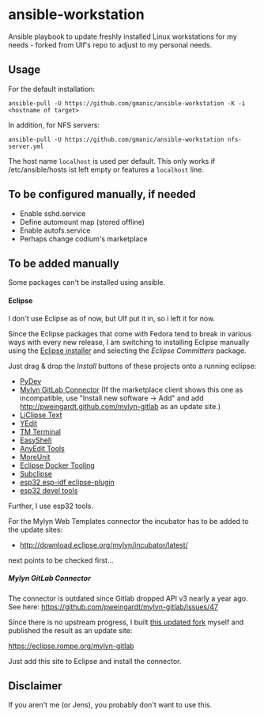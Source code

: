 # ansible-workstation
Ansible playbook to update freshly installed Linux workstations for my needs - forked from Ulf's repo
to adjust to my personal needs. 

## Usage

For the default installation:
```
ansible-pull -U https://github.com/gmanic/ansible-workstation -K -i <hostname of target>
```

In addition, for NFS servers:
```
ansible-pull -U https://github.com/gmanic/ansible-workstation nfs-server.yml
```

The host name `localhost` is used per default. This only works if /etc/ansible/hosts ist left
empty or features a `localhost` line.

## To be configured manually, if needed
* Enable sshd.service
* Define automount map (stored offline)
* Enable autofs.service
* Perhaps change codium's marketplace


## To be added manually

Some packages can't be installed using ansible.

#### Eclipse
I don't use Eclipse as of now, but Ulf put it in, so i left it for now.

Since the Eclipse packages that come with Fedora tend to break in various ways with every new
release, I am switching to installing Eclipse manually using the
[Eclipse installer](https://www.eclipse.org/downloads/packages/installer)
and selecting the *Eclipse Committers* package.

Just drag & drop the *Install* buttons of these projects onto a running eclipse:

* [PyDev](https://marketplace.eclipse.org/content/pydev-python-ide-eclipse)
* [Mylyn GitLab Connector](https://marketplace.eclipse.org/content/mylyn-gitlab-connector) (If the marketplace client shows this one as incompatible, use "Install new software -> Add" and add http://pweingardt.github.com/mylyn-gitlab as an update site.)
* [LiClipse Text](https://marketplace.eclipse.org/content/liclipsetext)
* [YEdit](https://marketplace.eclipse.org/content/yedit)
* [TM Terminal](https://marketplace.eclipse.org/content/tm-terminal)
* [EasyShell](https://marketplace.eclipse.org/content/easyshell)
* [AnyEdit Tools](https://marketplace.eclipse.org/content/anyedit-tools)
* [MoreUnit](https://marketplace.eclipse.org/content/moreunit)
* [Eclipse Docker Tooling](https://marketplace.eclipse.org/content/eclipse-docker-tooling)
* [Subclipse](https://marketplace.eclipse.org/content/subclipse)
* [esp32 esp-idf eclipse-plugin](https://marketplace.eclipse.org/content/esp-idf-eclipse-plugin)
* [esp32 devel tools](https://marketplace.eclipse.org/content/esp32-cc-development-tools)

Further, I use esp32 tools.

For the Mylyn Web Templates connector the incubator has to be added to the update sites:

* http://download.eclipse.org/mylyn/incubator/latest/

next points to be checked first...

##### Mylyn GitLab Connector

The connector is outdated since Gitlab dropped API v3 nearly a year ago. 
See here: https://github.com/pweingardt/mylyn-gitlab/issues/47

Since there is no upstream progress, I built
[this updated fork](https://github.com/scriptninja/mylyn-gitlab) 
myself and published the result as an update site:

https://eclipse.rompe.org/mylyn-gitlab

Just add this site to Eclipse and install the connector.

## Disclaimer

If you aren't me (or Jens), you probably don't want to use this.
